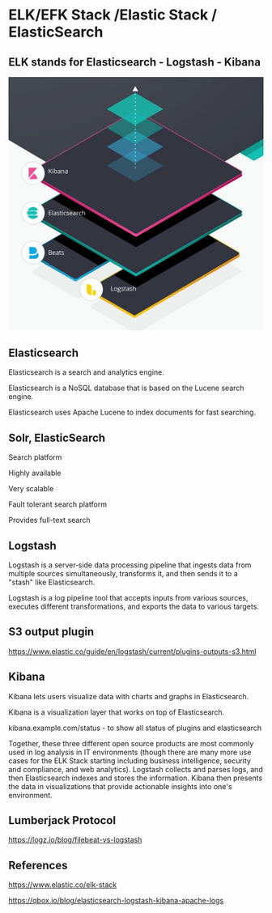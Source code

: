 # ELK/EFK Stack /Elastic Stack / ElasticSearch

## ELK stands for Elasticsearch - Logstash - Kibana

![image](../../media/Technologies-Elasticsearch-ELK-EFK-Stack-Elastic-Stack-ElasticSearch-image1.jpg)

## Elasticsearch

Elasticsearch is a search and analytics engine.

Elasticsearch is a NoSQL database that is based on the Lucene search engine.

Elasticsearch uses Apache Lucene to index documents for fast searching.

## Solr, ElasticSearch

Search platform

Highly available

Very scalable

Fault tolerant search platform

Provides full-text search

## Logstash

Logstash is a server‑side data processing pipeline that ingests data from multiple sources simultaneously, transforms it, and then sends it to a "stash" like Elasticsearch.

Logstash is a log pipeline tool that accepts inputs from various sources, executes different transformations, and exports the data to various targets.

## S3 output plugin

https://www.elastic.co/guide/en/logstash/current/plugins-outputs-s3.html

## Kibana

Kibana lets users visualize data with charts and graphs in Elasticsearch.

Kibana is a visualization layer that works on top of Elasticsearch.

kibana.example.com/status - to show all status of plugins and elasticsearch

Together, these three different open source products are most commonly used in log analysis in IT environments (though there are many more use cases for the ELK Stack starting including business intelligence, security and compliance, and web analytics). Logstash collects and parses logs, and then Elasticsearch indexes and stores the information. Kibana then presents the data in visualizations that provide actionable insights into one's environment.

## Lumberjack Protocol

https://logz.io/blog/filebeat-vs-logstash

## References

https://www.elastic.co/elk-stack

https://qbox.io/blog/elasticsearch-logstash-kibana-apache-logs
